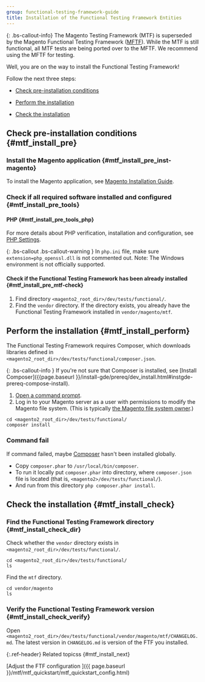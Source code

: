 ```yaml
---
group: functional-testing-framework-guide
title: Installation of the Functional Testing Framework Entities
---
```


{: .bs-callout-info}
The Magento Testing Framework (MTF) is superseded by the Magento Functional Testing Framework ([MFTF][]).
While the MTF is still functional, all MTF tests are being ported over to the MFTF. We recommend using the MFTF for testing.

Well, you are on the way to install the Functional Testing Framework!

Follow the next three steps:

- <a href="#mtf_install_pre">Check pre-installation conditions</a>

- <a href="#mtf_install_perform">Perform the installation</a>

- <a href="#mtf_install_check">Check the installation</a>

## Check pre-installation conditions {#mtf_install_pre}

### Install the Magento application {#mtf_install_pre_inst-magento}

To install the Magento application, see <a href="{{page.baseurl }}/install-gde/bk-install-guide.html">Magento Installation Guide</a>.

### Check if all required software installed and configured {#mtf_install_pre_tools}

#### PHP {#mtf_install_pre_tools_php}

For more details about PHP verification, installation and configuration, see <a href="{{ page.baseurl }}/install-gde/prereq/php-settings.html">PHP Settings</a>.

{: .bs-callout .bs-callout-warning }
In `php.ini` file, make sure `extension=php_openssl.dll` is not commented out. Note: The Windows environment is not officially supported.

#### Check if the Functional Testing Framework has been already installed {#mtf_install_pre_mtf-check}

1. Find directory `<magento2_root_dir>/dev/tests/functional/`.
1. Find the `vendor` directory. If the directory exists, you already have the Functional Testing Framework installed in `vendor/magento/mtf`.

## Perform the installation {#mtf_install_perform}

The Functional Testing Framework requires Composer, which downloads libraries defined in `<magento2_root_dir>/dev/tests/functional/composer.json`.

{: .bs-callout-info }
If you're not sure that Composer is installed, see [Install Composer]({{page.baseurl }}/install-gde/prereq/dev_install.html#instgde-prereq-compose-install).

1.    <a href="{{page.baseurl }}/install-gde/basics/basics_login.html">Open a command prompt</a>.
1.    Log in to your Magento server as a user with permissions to modify the Magento file system. (This is typically <a href="{{page.baseurl }}/install-gde/prereq/apache-user.html">the Magento file system owner</a>.)

    cd <magento2_root_dir>/dev/tests/functional/
    composer install

### Command fail

If command failed, maybe [Composer](https://getcomposer.org) hasn't been installed globally.

* Copy `composer.phar` to `/usr/local/bin/composer`.
* To run it locally put `composer.phar` into directory, where `composer.json` file is located (that is, `<magento2>/dev/tests/functional/`).
* And run from this directory `php composer.phar install`.

## Check the installation {#mtf_install_check}

### Find the Functional Testing Framework directory {#mtf_install_check_dir}

Check whether the `vendor` directory exists in `<magento2_root_dir>/dev/tests/functional/`.

    cd <magento2_root_dir>/dev/tests/functional/
    ls

Find the `mtf` directory.

    cd vendor/magento
    ls

### Verify the Functional Testing Framework version {#mtf_install_check_verify}

Open `<magento2_root_dir>/dev/tests/functional/vendor/magento/mtf/CHANGELOG.md`. The latest version in `CHANGELOG.md` is version of the FTF you installed.

{:.ref-header}
Related topicss {#mtf_install_next}

[Adjust the FTF configuration ]({{ page.baseurl }}/mtf/mtf_quickstart/mtf_quickstart_config.html)

[MFTF]: https://devdocs.magento.com/mftf/docs/introduction.html
